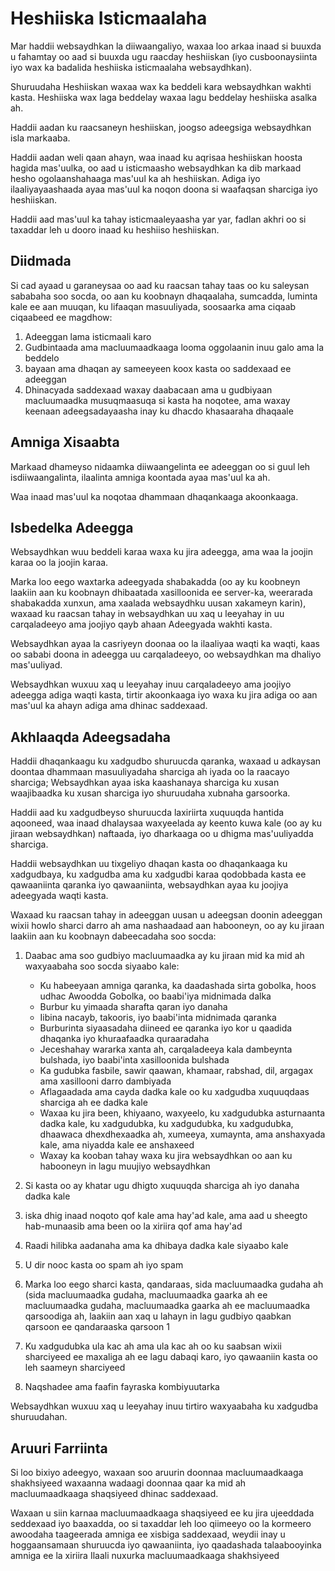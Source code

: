 # Heshiiska Isticmaalaha

Mar haddii websaydhkan la diiwaangaliyo, waxaa loo arkaa inaad si buuxda u fahamtay oo aad si buuxda ugu raacday heshiiskan (iyo cusboonaysiinta iyo wax ka badalida heshiiska isticmaalaha websaydhkan).

Shuruudaha Heshiiskan waxaa wax ka beddeli kara websaydhkan wakhti kasta. Heshiiska wax laga beddelay waxaa lagu beddelay heshiiska asalka ah.

Haddii aadan ku raacsaneyn heshiiskan, joogso adeegsiga websaydhkan isla markaaba.

Haddii aadan weli qaan ahayn, waa inaad ku aqrisaa heshiiskan hoosta hagida mas'uulka, oo aad u isticmaasho websaydhkan ka dib markaad hesho ogolaanshahaaga mas'uul ka ah heshiiskan. Adiga iyo ilaaliyayaashaada ayaa mas'uul ka noqon doona si waafaqsan sharciga iyo heshiiskan.

Haddii aad mas'uul ka tahay isticmaaleyaasha yar yar, fadlan akhri oo si taxaddar leh u dooro inaad ku heshiiso heshiiskan.

## Diidmada

Si cad ayaad u garaneysaa oo aad ku raacsan tahay taas oo ku saleysan sababaha soo socda, oo aan ku koobnayn dhaqaalaha, sumcadda, luminta kale ee aan muuqan, ku lifaaqan masuuliyada, soosaarka ama ciqaab ciqaabeed ee magdhow:

1. Adeeggan lama isticmaali karo
1. Gudbintaada ama macluumaadkaaga looma oggolaanin inuu galo ama la beddelo
1. bayaan ama dhaqan ay sameeyeen koox kasta oo saddexaad ee adeeggan
1. Dhinacyada saddexaad waxay daabacaan ama u gudbiyaan macluumaadka musuqmaasuqa si kasta ha noqotee, ama waxay keenaan adeegsadayaasha inay ku dhacdo khasaaraha dhaqaale

## Amniga Xisaabta

Markaad dhameyso nidaamka diiwaangelinta ee adeeggan oo si guul leh isdiiwaangalinta, ilaalinta amniga koontada ayaa mas'uul ka ah.

Waa inaad mas'uul ka noqotaa dhammaan dhaqankaaga akoonkaaga.

## Isbedelka Adeegga

Websaydhkan wuu beddeli karaa waxa ku jira adeegga, ama waa la joojin karaa oo la joojin karaa.

Marka loo eego waxtarka adeegyada shabakadda (oo ay ku koobneyn laakiin aan ku koobnayn dhibaatada xasilloonida ee server-ka, weerarada shabakadda xunxun, ama xaalada websaydhku uusan xakameyn karin), waxaad ku raacsan tahay in websaydhkan uu xaq u leeyahay in uu carqaladeeyo ama joojiyo qayb ahaan Adeegyada wakhti kasta.

Websaydhkan ayaa la casriyeyn doonaa oo la ilaaliyaa waqti ka waqti, kaas oo sababi doona in adeegga uu carqaladeeyo, oo websaydhkan ma dhaliyo mas'uuliyad.

Websaydhkan wuxuu xaq u leeyahay inuu carqaladeeyo ama joojiyo adeegga adiga waqti kasta, tirtir akoonkaaga iyo waxa ku jira adiga oo aan mas'uul ka ahayn adiga ama dhinac saddexaad.

## Akhlaaqda Adeegsadaha

Haddii dhaqankaagu ku xadgudbo shuruucda qaranka, waxaad u adkaysan doontaa dhammaan masuuliyadaha sharciga ah iyada oo la raacayo sharciga; Websaydhkan ayaa iska kaashanaya sharciga ku xusan waajibaadka ku xusan sharciga iyo shuruudaha xubnaha garsoorka.

Haddii aad ku xadgudbeyso shuruucda laxiriirta xuquuqda hantida aqooneed, waa inaad dhalaysaa waxyeelada ay keento kuwa kale (oo ay ku jiraan websaydhkan) naftaada, iyo dharkaaga oo u dhigma mas'uuliyadda sharciga.

Haddii websaydhkan uu tixgeliyo dhaqan kasta oo dhaqankaaga ku xadgudbaya, ku xadgudba ama ku xadgudbi karaa qodobbada kasta ee qawaaniinta qaranka iyo qawaaniinta, websaydhkan ayaa ku joojiya adeegyada waqti kasta.

Waxaad ku raacsan tahay in adeeggan uusan u adeegsan doonin adeeggan wixii howlo sharci darro ah ama nashaadaad aan habooneyn, oo ay ku jiraan laakiin aan ku koobnayn dabeecadaha soo socda:

1. Daabac ama soo gudbiyo macluumaadka ay ku jiraan mid ka mid ah waxyaabaha soo socda siyaabo kale:

   * Ku habeeyaan amniga qaranka, ka daadashada sirta gobolka, hoos udhac Awoodda Gobolka, oo baabi'iya midnimada dalka
   * Burbur ku yimaada sharafta qaran iyo danaha
   * Iibina nacayb, takooris, iyo baabi'inta midnimada qaranka
   * Burburinta siyaasadaha diineed ee qaranka iyo kor u qaadida dhaqanka iyo khuraafaadka quraaradaha
   * Jeceshahay wararka xanta ah, carqaladeeya kala dambeynta bulshada, iyo baabi'inta xasilloonida bulshada
   * Ka gudubka fasbile, sawir qaawan, khamaar, rabshad, dil, argagax ama xasillooni darro dambiyada
   * Aflagaadada ama cayda dadka kale oo ku xadgudba xuquuqdaas sharciga ah ee dadka kale
   * Waxaa ku jira been, khiyaano, waxyeelo, ku xadgudubka asturnaanta dadka kale, ku xadgudubka, ku xadgudubka, ku xadgudubka, dhaawaca dhexdhexaadka ah, xumeeya, xumaynta, ama anshaxyada kale, ama niyadda kale ee anshaxeed
   * Waxay ka kooban tahay waxa ku jira websaydhkan oo aan ku habooneyn in lagu muujiyo websaydhkan

1. Si kasta oo ay khatar ugu dhigto xuquuqda sharciga ah iyo danaha dadka kale
1. iska dhig inaad noqoto qof kale ama hay'ad kale, ama aad u sheegto hab-munaasib ama been oo la xiriira qof ama hay'ad
1. Raadi hilibka aadanaha ama ka dhibaya dadka kale siyaabo kale
1. U dir nooc kasta oo spam ah iyo spam
1. Marka loo eego sharci kasta, qandaraas, sida macluumaadka gudaha ah (sida macluumaadka gudaha, macluumaadka gaarka ah ee macluumaadka gudaha, macluumaadka gaarka ah ee macluumaadka qarsoodiga ah, laakiin aan xaq u lahayn in lagu gudbiyo qaabkan qarsoon ee qandaraaska qarsoon
1
1. Ku xadgudubka ula kac ah ama ula kac ah oo ku saabsan wixii sharciyeed ee maxaliga ah ee lagu dabaqi karo, iyo qawaaniin kasta oo leh saameyn sharciyeed
1. Naqshadee ama faafin fayraska kombiyuutarka

Websaydhkan wuxuu xaq u leeyahay inuu tirtiro waxyaabaha ku xadgudba shuruudahan.

## Aruuri Farriinta

Si loo bixiyo adeegyo, waxaan soo aruurin doonnaa macluumaadkaaga shakhsiyeed waxaanna wadaagi doonnaa qaar ka mid ah macluumaadkaaga shaqsiyeed dhinac saddexaad.

Waxaan u siin karnaa macluumaadkaaga shaqsiyeed ee ku jira ujeeddada seddexaad iyo baaxadda, oo si taxaddar leh loo qiimeeyo oo la kormeero awoodaha taageerada amniga ee xisbiga saddexaad, weydii inay u hoggaansamaan shuruucda iyo qawaaniinta, iyo qaadashada talaabooyinka amniga ee la xiriira Ilaali nuxurka macluumaadkaaga shakhsiyeed